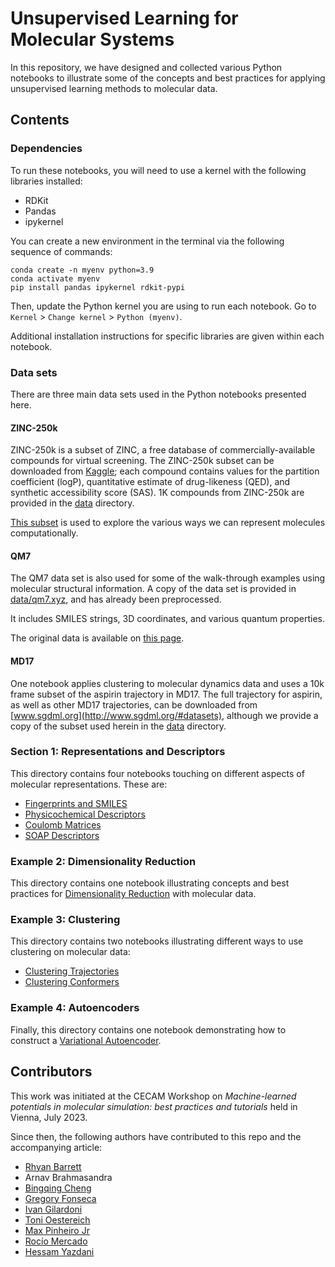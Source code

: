 # Unsupervised Learning for Molecular Systems
In this repository, we have designed and collected various Python notebooks to illustrate some of the concepts and best practices for applying unsupervised learning methods to molecular data.

## Contents

### Dependencies
To run these notebooks, you will need to use a kernel with the following libraries installed:
* RDKit
* Pandas
* ipykernel

You can create a new environment in the terminal via the following sequence of commands:
```
conda create -n myenv python=3.9
conda activate myenv
pip install pandas ipykernel rdkit-pypi
```

Then, update the Python kernel you are using to run each notebook. Go to `Kernel` > `Change kernel` > `Python (myenv)`.

Additional installation instructions for specific libraries are given within each notebook.

### Data sets
There are three main data sets used in the Python notebooks presented here.

#### ZINC-250k
ZINC-250k is a subset of ZINC, a free database of commercially-available compounds for virtual screening. The ZINC-250k subset can be downloaded from [Kaggle](https://www.kaggle.com/datasets/basu369victor/zinc250k); each compound contains values for the partition coefficient (logP), quantitative estimate of drug-likeness (QED), and synthetic accessibility score (SAS). 1K compounds from ZINC-250k are provided in the [data](./data/) directory.

[This subset](./data/zinc-250k-sample.csv) is used to explore the various ways we can represent molecules computationally.

#### QM7
The QM7 data set is also used for some of the walk-through examples using molecular structural information. A copy of the data set is provided in [data/qm7.xyz](./data/qm7.xyz), and has already been preprocessed.

It includes SMILES strings, 3D coordinates, and various quantum properties.

The original data is available on [this page](http://quantum-machine.org/datasets/).

#### MD17
One notebook applies clustering to molecular dynamics data and uses a 10k frame subset of the aspirin trajectory in MD17. The full trajectory for aspirin, as well as other MD17 trajectories, can be downloaded from [www.sgdml.org](http://www.sgdml.org/#datasets), although we provide a copy of the subset used herein in the [data](./data/) directory.

### Section 1: Representations and Descriptors
This directory contains four notebooks touching on different aspects of molecular representations. These are:
* [Fingerprints and SMILES](1-Representations-and-Descriptors/Fingerprints-and-SMILES.ipynb)
* [Physicochemical Descriptors](1-Representations-and-Descriptors/Physicochemical-Descriptors.ipynb)
* [Coulomb Matrices](1-Representations-and-Descriptors/Coulomb-Matrices.ipynb)
* [SOAP Descriptors](1-Representations-and-Descriptors/SOAP-Descriptors.ipynb)

### Example 2: Dimensionality Reduction
This directory contains one notebook illustrating concepts and best practices for [Dimensionality Reduction](2-Dimensionality-Reduction/Dimensionality-Reduction.ipynb) with molecular data.

### Example 3: Clustering
This directory contains two notebooks illustrating different ways to use clustering on molecular data:
* [Clustering Trajectories](3-Clustering/Clustering-Trajectories.ipynb)
* [Clustering Conformers](3-Clustering/Clustering-Conformers.ipynb)

### Example 4: Autoencoders
Finally, this directory contains one notebook demonstrating how to construct a [Variational Autoencoder](4-Generative-Modeling/Variational-Autoencoder.ipynb).

## Contributors
This work was initiated at the CECAM Workshop on *Machine-learned potentials in molecular simulation: best practices and tutorials* held in Vienna, July 2023.

Since then, the following authors have contributed to this repo and the accompanying article:

* [Rhyan Barrett](https://github.com/rhyan10)
* Arnav Brahmasandra
* [Bingqing Cheng](https://github.com/BingqingCheng)
* [Gregory Fonseca](https://github.com/fonsecag)
* [Ivan Gilardoni](https://github.com/IvanGilardoni)
* [Toni Oestereich](https://github.com/ToOest)
* [Max Pinheiro Jr](https://github.com/maxjr82)
* [Rocío Mercado](https://github.com/rociomer)
* [Hessam Yazdani](https://github.com/YazdaniSIGMaLab)
